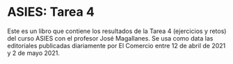 # ASIES: Tarea 4

Este es un libro que contiene los resultados de la Tarea 4 (ejercicios y retos) del curso ASIES con el profesor José Magallanes.
Se usa como data las editoriales publicadas diariamente por El Comercio entre 12 de abril de 2021 y 2 de mayo 2021.

```{tableofcontents}
```